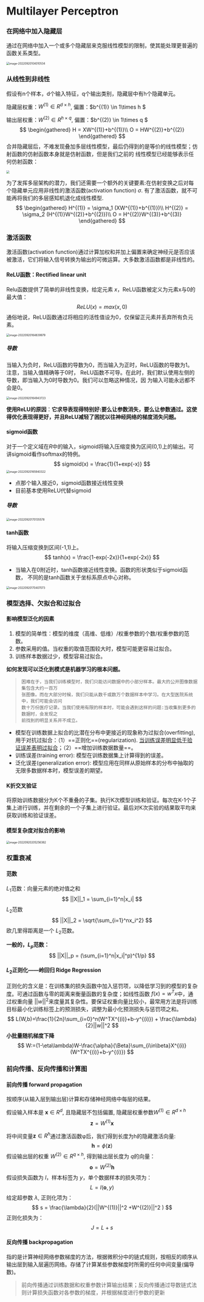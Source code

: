 # Multilayer Perceptron

### 在网络中加入隐藏层

通过在网络中加入一个或多个隐藏层来克服线性模型的限制，使其能处理更普遍的函数关系类型。



<img src="https://cdn.jsdelivr.net/gh/J-M-LIU/pic-bed@master//img/image-20220920104010534.png" alt="image-20220920104010534" style="zoom:50%;" />

### 从线性到非线性

假设有n个样本，d个输入特征，q个输出类别，隐藏层中有h个隐藏单元。

隐藏层权重：$W^{(1)}\in R^{d\times h}$, 偏置：$b^{(1)} \in 1\times h $

输出层权重：$W^{(2)}\in R^{h\times q}$, 偏置：$b^{(2)} \in 1\times q $
$$
\begin{gathered}
H = XW^{(1)}+b^{(1)}\\
O = HW^{(2)}+b^{(2)}
\end{gathered}
$$
合并隐藏层后，不难发现叠加多层线性模型，最后仍得到的是等价的线性模型；仿射函数的仿射函数本身就是仿射函数，但是我们之前的 线性模型已经能够表示任何仿射函数：

<img src="https://cdn.jsdelivr.net/gh/J-M-LIU/pic-bed@master//img/image-20220920115301105.png" style="zoom:50%;" />

为了发挥多层架构的潜力，我们还需要一个额外的关键要素:在仿射变换之后对每个隐藏单元应用非线性的激活函数(activation function) $\sigma$. 有了激活函数，就不可能再将我们的多层感知机退化成线性模型.
$$
\begin{gathered}
H^{(1)} = \sigma_1 (XW^{(1)}+b^{(1)})\\
H^{(2)} = \sigma_2 (H^{(1)}W^{(2)}+b^{(2)})\\
O = H^{(2)}W^{(3)}+b^{(3)}
\end{gathered}
$$



### 激活函数

激活函数(activation function)通过计算加权和并加上偏置来确定神经元是否应该被激活，它们将输入信号转换为输出的可微运算。大多数激活函数都是非线性的。

#### ReLU函数：Rectified linear unit

Relu函数提供了简单的非线性变换，给定元素 $x$，ReLU函数被定义为元素x与0的最大值：
$$
ReLU(x) = max(x,0)
$$
通俗地说，ReLU函数通过将相应的活性值设为0，仅保留正元素并丢弃所有负元素。

<img src="https://cdn.jsdelivr.net/gh/J-M-LIU/pic-bed@master//img/image-20220920164639979.png" alt="image-20220920164639979" style="zoom:50%;" />

##### 导数

当输入为负时，ReLU函数的导数为0，而当输入为正时，ReLU函数的导数为1。注意，当输入值精确等于0时， ReLU函数不可导。在此时，我们默认使用左侧的导数，即当输入为0时导数为0。我们可以忽略这种情况，因 为输入可能永远都不会是0。

<img src="https://cdn.jsdelivr.net/gh/J-M-LIU/pic-bed@master//img/image-20220920164943723.png" alt="image-20220920164943723" style="zoom:50%;" />

**使用ReLU的原因**：**它求导表现得特别好:要么让参数消失，要么让参数通过。这使得优化表现得更好，并且ReLU减轻了困扰以往神经网络的梯度消失问题。**



#### sigmoid函数

对于一个定义域在$R$中的输入，sigmoid将输入压缩变换为区间(0,1)上的输出。可讲sigmoid看作softmax的特例。
$$
sigmoid(x) = \frac{1}{1+exp(-x)}
$$
<img src="https://cdn.jsdelivr.net/gh/J-M-LIU/pic-bed@master//img/image-20220920165940322.png" alt="image-20220920165940322" style="zoom:50%;" />

- 点那个输入接近0，sigmoid函数接近线性变换
- 目前基本使用ReLU代替sigmoid

##### 导数

<img src="https://cdn.jsdelivr.net/gh/J-M-LIU/pic-bed@master//img/image-20220920170135578.png" alt="image-20220920170135578" style="zoom:50%;" />



#### tanh函数

将输入压缩变换到区间(-1,1)上。
$$
tanh(x) = \frac{1-exp(-2x)}{1+exp(-2x)}
$$

- 当输入在0附近时，tanh函数接近线性变换。函数的形状类似于sigmoid函数， 不同的是tanh函数关于坐标系原点中心对称。

<img src="https://cdn.jsdelivr.net/gh/J-M-LIU/pic-bed@master//img/image-20220920170407073.png" alt="image-20220920170407073" style="zoom:50%;" />



### 模型选择、欠拟合和过拟合

#### 影响模型泛化的因素

1. 模型的简单性：模型的维度（高维、低维）/权重参数的个数/权重参数的范数。
2. 参数采用的值。当权重的取值范围较大时，模型可能更容易过拟合。
3. 训练样本数据过少，模型容易过拟合。

**如何发现可以泛化到模式是机器学习的根本问题。**

> ```
> 困难在于，当我们训练模型时，我们只能访问数据中的小部分样本。最大的公开图像数据集包含大约一百万
> 张图像。而在大部分时候，我们只能从数千或数万个数据样本中学习。在大型医院系统中，我们可能会访问
> 数十万份医疗记录。当我们使用有限的样本时，可能会遇到这样的问题:当收集到更多的数据时，会发现之
> 前找到的明显关系并不成立。
> ```

- 模型在训练数据上拟合的比潜在分布中更接近的现象称为过拟合(overfitting), 用于对抗过拟合：（1）==正则化==(regularization). <u>当训练误差明显低于验证误差表明过拟合</u>；（2）==增加训练数据数量==。
- 训练误差(training error): 模型在训练数据集上计算得到的误差。
- 泛化误差(generalization error): 模型应用在同样从原始样本的分布中抽取的无限多数据样本时，模型误差的期望。

#### K折交叉验证

将原始训练数据分为K个不重叠的子集。执行K次模型训练和验证。每次在K-1个子集上进行训练，并在剩余的一个子集上进行验证。最后对K次实验的结果取平均来获取训练和验证误差。

#### 模型复杂度对拟合的影响

<img src="https://cdn.jsdelivr.net/gh/J-M-LIU/pic-bed@master//img/image-20220920205256382.png" alt="image-20220920205256382" style="zoom:50%;" />



### 权重衰减

#### 范数

$L_1$范数：向量元素的绝对值之和
$$
||X||_1 = \sum_{i=1}^n|x_i|
$$
$L_2$范数
$$
||X||_2 = \sqrt{\sum_{i=1}^nx_i^2}
$$
欧几里得距离是一个 $L_2$范数。

**一般的，$L_p$范数：**
$$
||X||_p = (\sum_{i=1}^n|x_i|^p)^{1/p}
$$



#### $L_2$正则化——岭回归 Ridge Regression

正则化的含义是：在训练集的损失函数中加入惩罚项，以降低学习到的模型的复杂度。可通过函数与零的距离来衡量函数的复杂度；如线性函数 $f(x)=w^Tx$中，通过权重向量 $||w||^2$来度量其复杂性。要保证权重向量比较小，最常用方法是将训练目标最小化训练标签上的预测损失，调整为最小化预测损失与惩罚项之和。
$$
L(W,b)=\frac{1}{2n}\sum_{i=0}^n(W^TX^{(i)}+b-y^{(i)}) + \frac{\lambda}{2}||w||^2
$$
**小批量随机梯度下降**
$$
W:=(1-\eta\lambda)W-\frac{\alpha}{\Beta}\sum_{i\in\beta}X^{(i)}(W^TX^{(i)}+b-y^{(i)})
$$



### 前向传播、反向传播和计算图



#### 前向传播 forward propagation

按顺序(从输入层到输出层)计算和存储神经网络中每层的结果。

假设输入样本是 $\mathbf{x}\in R^d$, 且隐藏层不包括偏置, 隐藏层权重参数$W^{(1)}\in R^{d\times h}$
$$
\mathbf{z} = W^{(1)}\mathbf{x}
$$

将中间变量$\mathbf{z} \in R^h$通过激活函数φ后，我们得到⻓度为h的隐藏激活向量:
$$
\mathbf{h} = \phi{(\mathbf{z})}
$$
假设输出层的权重 $W^{(2)}\in R^{q\times h}$, 得到输出层长度为 $q$的向量：
$$
\mathbf{o} = W^{(2)}\mathbf{h}
$$
假设损失函数为 $l$，样本标签为 $y$，单个数据样本的损失项为：
$$
L = l(\mathbf{o}, y)
$$
给定超参数 $\lambda$, 正则化项为：
$$
s = \frac{\lambda}{2}(||W^{(1)}||^2 +W^{(2)}||^2 )
$$
正则化损失为：
$$
J = L + s
$$



#### 反向传播 backpropagation

指的是计算神经网络参数梯度的方法，根据微积分中的链式规则，按相反的顺序从输出层到输入层遍历网络。存储了计算某些参数梯度时所需的任何中间变量(偏导数)。

> 前向传播通过训练数据和权重参数计算输出结果；反向传播通过导数链式法则计算损失函数对各参数的梯度，并根据梯度进行参数的更新
